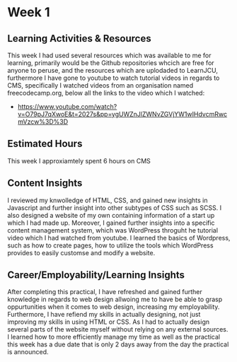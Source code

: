 # Week 1

## Learning Activities & Resources
This week I had used several resources which was available to me for learning, primarily would be the Github repositories whcich are free for anyone to peruse, and the resources which are uplodaded to LearnJCU, furthermore I have gone to youtube to watch tutorial videos in regards to CMS, specifically I watched videos from an organisation named freecodecamp.org, below all the links to the video which I watched:
* https://www.youtube.com/watch?v=O79pJ7qXwoE&t=2027s&pp=ygUWZnJlZWNvZGVjYW1wIHdvcmRwcmVzcw%3D%3D

## Estimated Hours
This week I approxiamtely spent 6 hours on CMS

## Content Insights
I reviewed my knwolledge of HTML, CSS, and gained new insights in Javascript and further insight into other subtypes of CSS such as SCSS. I also designed a website of my own containing information of a start up which I had made up. Moreover, I gained further insights into a specific content management system, which was WordPress throguht he tutorial video which I had watched from youtube. I learned the basics of Wordpress, such as how to create pages, how to utilize the tools which WordPress provides to easily customse and modify a website.

## Career/Employability/Learning Insights
After completing this practical, I have refreshed and gained further knowledge in regards to web design allwoing me to have be able to grasp oppurtunities when it comes to web design, increasing my employability. Furthermore, I have refiend my skills in actually designing, not just improving my skills in using HTML or CSS. As I had to actually design several parts of the website myself without relying on any external sources. I learned how to more efficiently manage my time as well as the practical this week has a due date that is only 2 days away from the day the practical is announced.

